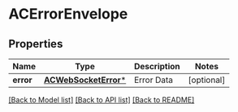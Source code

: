 # ACErrorEnvelope

## Properties
Name | Type | Description | Notes
------------ | ------------- | ------------- | -------------
**error** | [**ACWebSocketError***](ACWebSocketError.md) | Error Data | [optional] 

[[Back to Model list]](../README.md#documentation-for-models) [[Back to API list]](../README.md#documentation-for-api-endpoints) [[Back to README]](../README.md)


